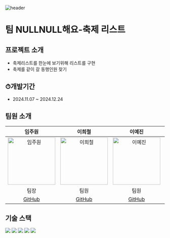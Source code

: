 ![header](https://capsule-render.vercel.app/api?type=waving&color=auto)
# 팀 NULLNULL해요-축제 리스트

## 프로젝트 소개

  - 축제리스트를 한눈에 보기위해 리스트를 구현
  - 축제를 같이 갈 동행인원 찾기

## ⏱개발기간
  - 2024.11.07 ~ 2024.12.24

## 팀원 소개
| 임주원 | 이희철 | 이예진 | 윤슬찬 |
|:------:|:------:|:------:|:------:|
| <img src="https://github.com/user-attachments/assets/c1c2b1e3-656d-4712-98ab-a15e91efa2da" alt="임주원" width="150"> | <img src="https://github.com/user-attachments/assets/78ec4937-81bb-4637-975d-631eb3c4601e" alt="이희철" width="150"> | <img src="https://github.com/user-attachments/assets/78ce1062-80a0-4edb-bf6b-5efac9dd992e" alt="이예진" width="150"> | <img src="https://github.com/user-attachments/assets/beea8c64-19de-4d91-955f-ed24b813a638" alt="윤슬찬" width="150"> |
| 팀장 | 팀원 | 팀원 | 팀원 |
| [GitHub](http://github.com/WonjuLim) | [GitHub](http://github.com/Lee-hee-chul) | [GitHub](http://github.com/chay-y) | [GitHub](http://github.com/Yum-sss) |





## 기술 스택
<img src="https://img.shields.io/badge/MariaDB-003545?style=for-the-badge&logo=MariaDB&logoColor=white"/>
<img src="https://img.shields.io/badge/HTML5-E34F26?style=for-the-badge&logo=HTML5&logoColor=white"/>
<img src="https://img.shields.io/badge/CSS3-1572B6?style=for-the-badge&logo=CSS3&logoColor=white"/>
<img src="https://img.shields.io/badge/Thymeleaf-005F0F?style=for-the-badge&logo=Thymeleaf&logoColor=white">
<img src="https://img.shields.io/badge/jQuery-0769AD?style=flat-square&logo=jQuery&logoColor=white"/>
